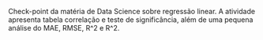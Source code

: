 Check-point da matéria de Data Science sobre regressão linear. A atividade apresenta tabela correlação e teste de significância, além de uma pequena análise do MAE, RMSE, R^2 e R^2.
